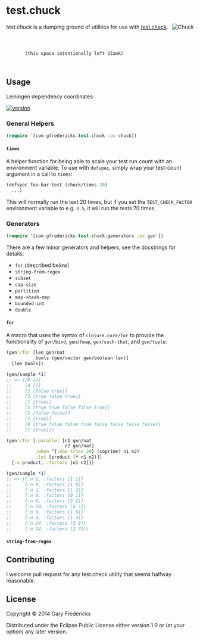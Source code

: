 # test.chuck

<img src="http://upload.wikimedia.org/wikipedia/commons/thumb/6/6b/Groundhog2.jpg/320px-Groundhog2.jpg" title="Chuck" align="right" />

_test.chuck_ is a dumping ground of utilities for use with
[test.check](https://github.com/clojure/test.check).

```



       (this space intentionally left blank)



```

## Usage

Leiningen dependency coordinates:

[![version](https://clojars.org/com.gfredericks/test.chuck/latest-version.svg)](https://clojars.org/com.gfredericks/test.chuck)

### General Helpers

``` clojure
(require '[com.gfredericks.test.chuck :as chuck])
```

#### `times`

A helper function for being able to scale your test run count with an
environment variable. To use with `defspec`, simply wrap your test-count
argument in a call to `times`:

``` clojure
(defspec foo-bar-test (chuck/times 20)
  ...)
```

This will normally run the test 20 times, but if you set the
`TEST_CHECK_FACTOR` environment variable to e.g. `3.5`, it will run
the tests 70 times.

### Generators

``` clojure
(require '[com.gfredericks.test.chuck.generators :as gen'])
```

There are a few minor generators and helpers, see the docstrings
for details:

- `for` (described below)
- `string-from-regex`
- `subset`
- `cap-size`
- `partition`
- `map->hash-map`
- `bounded-int`
- `double`

#### `for`

A macro that uses the syntax of `clojure.core/for` to provide the functionality
of `gen/bind`, `gen/fmap`, `gen/such-that`, and `gen/tuple`:

``` clojure
(gen'/for [len gen/nat
           bools (gen/vector gen/boolean len)]
  [len bools])

(gen/sample *1)
;; => ([0 []]
;;     [0 []]
;;     [2 [false true]]
;;     [3 [true false true]]
;;     [1 [true]]
;;     [5 [true true false false true]]
;;     [2 [false false]]
;;     [1 [true]]
;;     [8 [true false false true false false false false]]
;;     [1 [true]])
```

``` clojure
(gen'/for [:parallel [n1 gen/nat
                      n2 gen/nat]
           :when ^{:max-tries 20} (coprime? n1 n2)
           :let [product (* n1 n2)]]
  {:n product, :factors [n1 n2]})

(gen/sample *1)
;; => ({:n 1, :factors [1 1]}
;;     {:n 0, :factors [1 0]}
;;     {:n 2, :factors [1 2]}
;;     {:n 0, :factors [0 1]}
;;     {:n 6, :factors [3 2]}
;;     {:n 20, :factors [4 5]}
;;     {:n 0, :factors [1 0]}
;;     {:n 4, :factors [1 4]}
;;     {:n 24, :factors [3 8]}
;;     {:n 14, :factors [2 7]})
```

#### `string-from-regex`

## Contributing

I welcome pull request for any test.check utility that seems halfway
reasonable.

## License

Copyright © 2014 Gary Fredericks

Distributed under the Eclipse Public License either version 1.0 or (at
your option) any later version.

